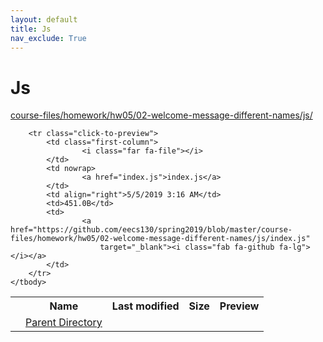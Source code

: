 ```yaml
---
layout: default
title: Js
nav_exclude: True
---
```


# Js

[course-files/homework/hw05/02-welcome-message-different-names/js/](.)

<table class="tbl-files">
    <tbody>
        <tr>
            <th valign="top"></th>
            <th>Name</th>
            <th>Last modified</th>
            <th>Size</th>
            <th>Preview</th>
        </tr>
        <tr>
            <td valign="top">
                <i class="fa fa-folder-open"></i>
            </td>
            <td><a href="../">Parent Directory</a></td>
            <td>&nbsp;</td>
            <td>&nbsp;</td>
            <td>&nbsp;</td>
        </tr>

        <tr class="click-to-preview">
            <td class="first-column">
                    <i class="far fa-file"></i>
            </td>
            <td nowrap>
                    <a href="index.js">index.js</a>
            </td>
            <td align="right">5/5/2019 3:16 AM</td>
            <td>451.0B</td>
            <td>
                    <a href="https://github.com/eecs130/spring2019/blob/master/course-files/homework/hw05/02-welcome-message-different-names/js/index.js"
                        target="_blank"><i class="fab fa-github fa-lg"></i></a>
            </td>
        </tr>
    </tbody>
</table>


